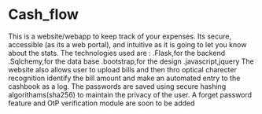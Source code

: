 # Cash_flow
This is a website/webapp to keep track of your expenses. Its secure, accessible (as its a web portal), and intuitive as it is going to let you know about the stats. The technologies used are : .Flask,for the backend .Sqlchemy,for the data base .bootstrap,for the design .javascript,jquery The website also allows user to upload bills and then thro optical charecter recognition identify the bill amount and make an automated entry to the cashbook as a log. The passwords are saved using secure hashing algorithams(sha256) to maintain the privacy of the user. A forget password feature and OtP verification module are soon to be added
